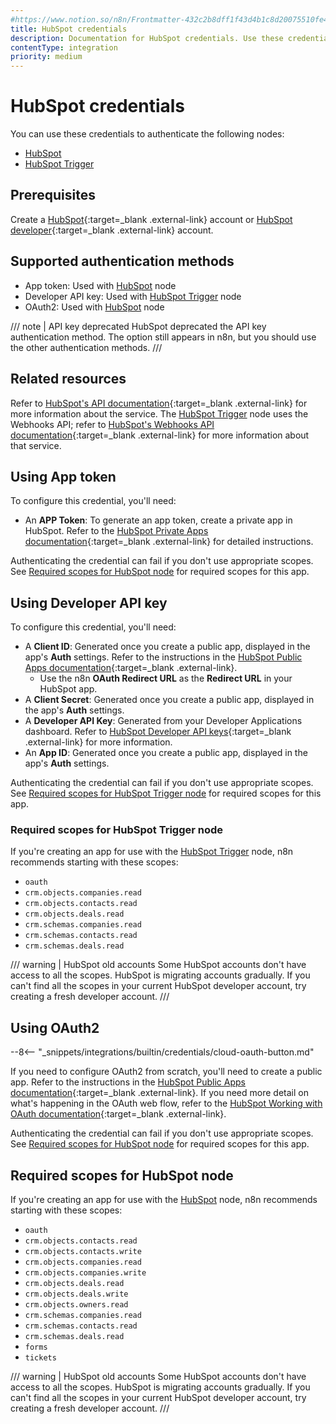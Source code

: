 ```yaml
---
#https://www.notion.so/n8n/Frontmatter-432c2b8dff1f43d4b1c8d20075510fe4
title: HubSpot credentials
description: Documentation for HubSpot credentials. Use these credentials to authenticate HubSpot in n8n, a workflow automation platform.
contentType: integration
priority: medium
---
```


# HubSpot credentials

You can use these credentials to authenticate the following nodes:

- [HubSpot](/integrations/builtin/app-nodes/n8n-nodes-base.hubspot/)
- [HubSpot Trigger](/integrations/builtin/trigger-nodes/n8n-nodes-base.hubspottrigger/)

## Prerequisites

Create a [HubSpot](https://www.hubspot.com/){:target=_blank .external-link} account or [HubSpot developer](https://developers.hubspot.com/){:target=_blank .external-link} account.

## Supported authentication methods

- App token: Used with [HubSpot](/integrations/builtin/app-nodes/n8n-nodes-base.hubspot/) node
- Developer API key: Used with [HubSpot Trigger](/integrations/builtin/trigger-nodes/n8n-nodes-base.hubspottrigger/) node
- OAuth2: Used with [HubSpot](/integrations/builtin/app-nodes/n8n-nodes-base.hubspot/) node

/// note | API key deprecated
HubSpot deprecated the API key authentication method. The option still appears in n8n, but you should use the other authentication methods.
///

## Related resources

Refer to [HubSpot's API documentation](https://developers.hubspot.com/docs/api/overview){:target=_blank .external-link} for more information about the service. The [HubSpot Trigger](/integrations/builtin/trigger-nodes/n8n-nodes-base.hubspottrigger/) node uses the Webhooks API; refer to [HubSpot's Webhooks API documentation](https://developers.hubspot.com/docs/api/webhooks){:target=_blank .external-link} for more information about that service.

## Using App token

To configure this credential, you'll need:

- An **APP Token**: To generate an app token, create a private app in HubSpot. Refer to the [HubSpot Private Apps documentation](https://developers.hubspot.com/docs/api/private-apps){:target=_blank .external-link} for detailed instructions.

Authenticating the credential can fail if you don't use appropriate scopes. See [Required scopes for HubSpot node](#required-scopes-for-hubspot-node) for required scopes for this app.

## Using Developer API key

To configure this credential, you'll need:

- A **Client ID**: Generated once you create a public app, displayed in the app's **Auth** settings. Refer to the instructions in the [HubSpot Public Apps documentation](https://developers.hubspot.com/docs/api/creating-an-app){:target=_blank .external-link}.
    - Use the n8n **OAuth Redirect URL** as the **Redirect URL** in your HubSpot app.
- A **Client Secret**: Generated once you create a public app, displayed in the app's **Auth** settings.
- A **Developer API Key**: Generated from your Developer Applications dashboard. Refer to [HubSpot Developer API keys](https://legacydocs.hubspot.com/docs/faq/developer-api-keys){:target=_blank .external-link} for more information.
- An **App ID**: Generated once you create a public app, displayed in the app's **Auth** settings.

Authenticating the credential can fail if you don't use appropriate scopes. See [Required scopes for HubSpot Trigger node](#required-scopes-for-hubspot-trigger-node) for required scopes for this app.

### Required scopes for HubSpot Trigger node

If you're creating an app for use with the [HubSpot Trigger](/integrations/builtin/trigger-nodes/n8n-nodes-base.hubspottrigger/) node, n8n recommends starting with these scopes:

* `oauth`
* `crm.objects.companies.read`
* `crm.objects.contacts.read`
* `crm.objects.deals.read`
* `crm.schemas.companies.read`
* `crm.schemas.contacts.read`
* `crm.schemas.deals.read`

/// warning | HubSpot old accounts
Some HubSpot accounts don't have access to all the scopes. HubSpot is migrating accounts gradually. If you can't find all the scopes in your current HubSpot developer account, try creating a fresh developer account.
///

## Using OAuth2

--8<-- "_snippets/integrations/builtin/credentials/cloud-oauth-button.md"

If you need to configure OAuth2 from scratch, you'll need to create a public app. Refer to the instructions in the [HubSpot Public Apps documentation](https://developers.hubspot.com/docs/api/creating-an-app){:target=_blank .external-link}. If you need more detail on what's happening in the OAuth web flow, refer to the [HubSpot Working with OAuth documentation](https://developers.hubspot.com/docs/api/working-with-oauth){:target=_blank .external-link}.

Authenticating the credential can fail if you don't use appropriate scopes. See [Required scopes for HubSpot node](#required-scopes-for-hubspot-node) for required scopes for this app.

## Required scopes for HubSpot node

If you're creating an app for use with the [HubSpot](/integrations/builtin/app-nodes/n8n-nodes-base.hubspot/) node, n8n recommends starting with these scopes:

* `oauth`
* `crm.objects.contacts.read`
* `crm.objects.contacts.write`
* `crm.objects.companies.read`
* `crm.objects.companies.write`
* `crm.objects.deals.read`
* `crm.objects.deals.write`
* `crm.objects.owners.read`
* `crm.schemas.companies.read`
* `crm.schemas.contacts.read`
* `crm.schemas.deals.read`
* `forms`
* `tickets`

/// warning | HubSpot old accounts
Some HubSpot accounts don't have access to all the scopes. HubSpot is migrating accounts gradually. If you can't find all the scopes in your current HubSpot developer account, try creating a fresh developer account.
///
